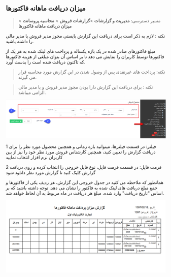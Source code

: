﻿## میزان دریافت ماهانه فاکتورها

> مسیر دسترسی: **مدیریت و گزارشات** >**گزارشات فروش** > **محاسبه پروسانت** > **میزان دریافت ماهانه فاکتورها**

نکته : لازم به ذکر است برای دریافت این گزارش بایستی مجوز مدیر فروش یا مدیر مالی را داشته باشید.


مبلغ فاکتورهای صادر شده در یک بازه یکساله و پرداخت های لینک شده به هر یک از فاکتورها توسط کاربران را نمایش می دهد تا بر اساس آن بتوان مبلغی از هزینه فاکتورها که تاکنون دریافت شده است را بدست آورد.

> نکته: پرداخت های غیرنقدی پس از وصول شدن در این گزارش مورد محاسبه قرار می گیرند.

> نکته : برای دریافت این گزارش دارا بودن مجوز مدیر فروش  و یا مدیر مالی  الزامی میباشد.

![](166.png)

1  فیلتر: در قسمت فیلترها، میتوانید بازه زمانی و همچنین محصول مورد نظر را برای دریافت گزارش را تعیین کنید، همچنین کارشناس فروش مورد نظر خود را نیز از بین کاربران نرم افزار انتخاب نمایید

2  فرمت فایل: در قسمت فرمت فایل، نوع فایل خروجی را انتخاب کرده و روی دریافت گزارش کلیک کنید تا گزارش مورد نظر دانلود شود

همانطور که ملاحظه می کنید در جدول خروجی این گزارش، هر ردیف یکی از فاکتورها و جمع مبلغ دریافت های لینک شده به فاکتور را نشان می دهد. توجه داشته باشید که بر اساس "تاریخ دریافت" وارد شده، مبلغ هر دریافت در ماه مربوط به آن لحاظ خواهد شد.

![](MohasebeyePorsant12.png)
